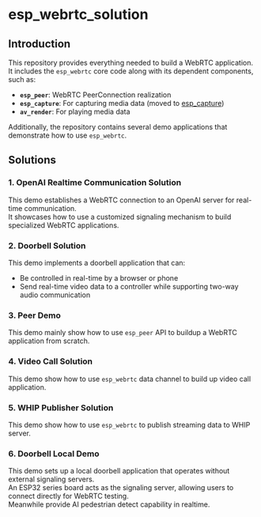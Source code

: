 # esp_webrtc_solution

## Introduction

This repository provides everything needed to build a WebRTC application.  
It includes the `esp_webrtc` core code along with its dependent components, such as:  
- **`esp_peer`**: WebRTC PeerConnection realization
- **`esp_capture`**: For capturing media data (moved to [esp_capture](https://components.espressif.com/components/espressif/esp_capture/))  
- **`av_render`**: For playing media data  

Additionally, the repository contains several demo applications that demonstrate how to use `esp_webrtc`.

## Solutions

### 1. OpenAI Realtime Communication Solution
This demo establishes a WebRTC connection to an OpenAI server for real-time communication.  
It showcases how to use a customized signaling mechanism to build specialized WebRTC applications.

### 2. Doorbell Solution
This demo implements a doorbell application that can:  
- Be controlled in real-time by a browser or phone  
- Send real-time video data to a controller while supporting two-way audio communication

### 3. Peer Demo
This demo mainly show how to use `esp_peer` API to buildup a WebRTC application from scratch.

### 4. Video Call Solution
This demo show how to use `esp_webrtc` data channel to build up video call application.

### 5. WHIP Publisher Solution
This demo show how to use `esp_webrtc` to publish streaming data to WHIP server.

### 6. Doorbell Local Demo
This demo sets up a local doorbell application that operates without external signaling servers.  
An ESP32 series board acts as the signaling server, allowing users to connect directly for WebRTC testing.  
Meanwhile provide AI pedestrian detect capability in realtime. 

